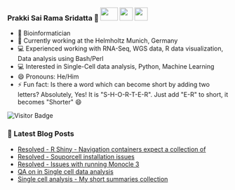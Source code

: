 ### Prakki Sai Rama Sridatta 👋 [<img src="https://img.shields.io/badge/-blue?style=flat-square&logo=Linkedin&logoColor=white&link=https://www.linkedin.com/in/prakki-sai-rama-sridatta-data" width="40" height="30">](https://www.linkedin.com/in/prakki-sai-rama-sridatta-data/) [<img src="https://upload.wikimedia.org/wikipedia/commons/thumb/6/6f/Logo_of_Twitter.svg/1920px-Logo_of_Twitter.svg.png" width="30" height="30">](https://twitter.com/Prakki_Rama) [<img src="https://www.blogger.com/img/logo_blogger_40px.png" width="30" height="30">](https://asearchforsolutions.blogspot.com/)


- 🔭 Bioinformatician
- 🌱 Currently working at the Helmholtz Munich, Germany
- 💻 Experienced working with RNA-Seq, WGS data, R data visualization, Data analysis using Bash/Perl
- 💻 Interested in Single-Cell data analysis, Python, Machine Learning
- 😄 Pronouns: He/Him
- ⚡ Fun fact: Is there a word which can become short by adding two letters? Absolutely, Yes! It is "S-H-O-R-T-E-R". Just add "E-R" to short, it becomes "Shorter" 😄

![Visitor Badge](https://visitor-badge.laobi.icu/badge?page_id=ramadatta.ramdatta)


### 📕 Latest Blog Posts
<!-- BLOG-POST-LIST:START -->
- [Resolved - R Shiny - Navigation containers expect a collection of](https://asearchforsolutions.blogspot.com/2024/01/resolved-r-shiny-navigation-containers.html)
- [Resolved - Souporcell installation issues](https://asearchforsolutions.blogspot.com/2024/01/resolved-souporcell-installation-issues.html)
- [Resolved - Issues with running Monocle 3](https://asearchforsolutions.blogspot.com/2024/01/some-issues-i-faced-when-trying-to-use.html)
- [QA on in Single cell data analysis](https://asearchforsolutions.blogspot.com/2024/01/qa-on-in-single-cell-data-analysis.html)
- [Single cell analysis - My short summaries collection](https://asearchforsolutions.blogspot.com/2024/01/single-cell-analysis-my-short-summary.html)
<!-- BLOG-POST-LIST:END -->
